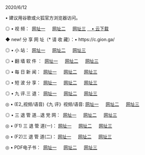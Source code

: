 <p>2020/6/12
<p>• 建议用谷歌或火狐官方浏览器访问。
<p>◎ • 视 频： 
<a href="http://pxb.hdfmradio.com/" target="_blank">网址一</a> 　 
<a href="http://pux.hdfmradio.com/" target="_blank">网址二</a> 　 
<a href="http://psr.hdfmradio.com/b.html" target="_blank">网址三</a>
<a href="https://yadi.sk/d/d0sUeAOpal3njw" target="_blank">　• 云下载 </a></p>
<p>◆ new! 分 享 网 址（* 请 收 藏）：• https://c.gion.ga/</p>

<p>◎ • 小 站：  
<a href="http://pxb.hdfmradio.com/f.html" target="_blank">网址一</a> 　 
<a href="http://pux.hdfmradio.com/h.html" target="_blank">网址二</a> 　 
<a href="http://psr.hdfmradio.com/k/" target="_blank">网址三</a></p>
<p>◎ • 翻 墙 软 件 ：  
<a href="http://pxb.hdfmradio.com/ff/" target="_blank">网址一</a> 　 
<a href="http://pux.hdfmradio.com/s/read/a1_nd.html" target="_blank">网址二</a> 　 
<a href="http://psr.hdfmradio.com/ff/index.html" target="_blank">网址三</a></p>
<p>◎ • 每 日 新 闻：  
<a href="http://pxb.hdfmradio.com/day/" target="_blank">网址一</a> 　 
<a href="http://pux.hdfmradio.com/day/" target="_blank">网址二</a> 　 
<a href="http://psr.hdfmradio.com/day/index.html" target="_blank">网址三</a></p>
<p>◎ • 短 波 分 享：  
<a href="http://pxb.hdfmradio.com/h/" target="_blank">网址一</a> 　 
<a href="http://psr.hdfmradio.com/h/" target="_blank">网址二</a> 　 
<a href="http://pux.hdfmradio.com/h/index.html" target="_blank">网址三</a></p>
<p>◎ • 九 评.三 退：  
<a href="http://pxb.hdfmradio.com/t/" target="_blank">网址一</a> 　 
<a href="http://pux.hdfmradio.com/v2/index.html" target="_blank">网址二</a> 　 
<a href="http://psr.hdfmradio.com/tt/index.html" target="_blank">网址三</a> 　</p>
<p>◎ • (E2_视频/语音)《九 评》视频/语音: 
<a href="http://pux.hdfmradio.com/7738.html" target="_blank">网址一</a> 　 
<a href="http://pxb.hdfmradio.com/7614.html" target="_blank">网址二</a> 　 
<a href="http://psr.hdfmradio.com/7633.html" target="_blank">网址三</a></p>
<p>◎ • 三 退 管 道...退 党 网：  
<a href="http://pxb.hdfmradio.com/go/td1.html" target="_blank">网址一</a> 　 
<a href="http://pux.hdfmradio.com/go/td2.html" target="_blank">网址二</a> 　 
<a href="http://psr.hdfmradio.com/go/td3.html" target="_blank">网址三</a></p>
<p>◎ • (F1) 三 退 管 道(一)： 
<a href="http://pxb.hdfmradio.com/dd/" target="_blank">网址一</a> 　 
<a href="http://pux.hdfmradio.com/s/read/a1_tdx.html" target="_blank">网址二</a> 　 
<a href="http://psr.hdfmradio.com/dd/" target="_blank">网址三</a></p>
<p>◎ • (F2)三 退 管 道(二)： 
<a href="http://pux.hdfmradio.com/d/" target="_blank">网址一</a> 　 
<a href="http://pxb.hdfmradio.com/d/index.html" target="_blank">网址二</a> 　 
<a href="http://psr.hdfmradio.com/d/" target="_blank">网址三</a></p>
<p>◎ • PDF电子书：  
<a href="http://pxb.hdfmradio.com/p/" target="_blank">网址一</a> 　 
<a href="http://pux.hdfmradio.com/p/index.html" target="_blank">网址二</a> 　 
<a href="http://psr.hdfmradio.com/p/" target="_blank">网址三</a></p>
